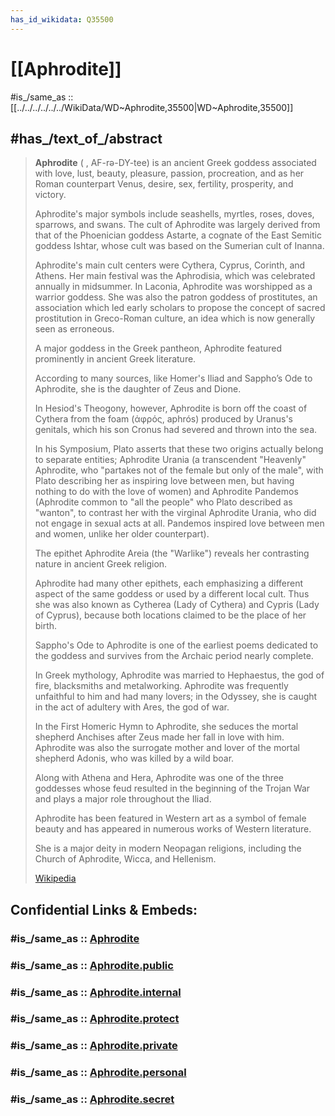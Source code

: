 ```yaml
---
has_id_wikidata: Q35500
---
```


# [[Aphrodite]] 

#is_/same_as :: [[../../../../../../WikiData/WD~Aphrodite,35500|WD~Aphrodite,35500]] 
## #has_/text_of_/abstract 

> **Aphrodite** ( , AF-rə-DY-tee) is an ancient Greek goddess 
> associated with love, lust, beauty, pleasure, passion, procreation, 
> and as her Roman counterpart Venus, desire, sex, fertility, prosperity, and victory. 
> 
> Aphrodite's major symbols include seashells, myrtles, roses, doves, sparrows, and swans. 
> The cult of Aphrodite was largely derived from that of the Phoenician goddess Astarte, 
> a cognate of the East Semitic goddess Ishtar, 
> whose cult was based on the Sumerian cult of Inanna. 
> 
> Aphrodite's main cult centers were Cythera, Cyprus, Corinth, and Athens. 
> Her main festival was the Aphrodisia, which was celebrated annually in midsummer. 
> In Laconia, Aphrodite was worshipped as a warrior goddess. 
> She was also the patron goddess of prostitutes, 
> an association which led early scholars to 
> propose the concept of sacred prostitution in Greco-Roman culture, 
> an idea which is now generally seen as erroneous.
>
> A major goddess in the Greek pantheon, 
> Aphrodite featured prominently in ancient Greek literature. 
> 
> According to many sources, like Homer's Iliad and Sappho’s Ode to Aphrodite, 
> she is the daughter of Zeus and Dione. 
> 
> In Hesiod's Theogony, however, Aphrodite is born off the coast of Cythera 
> from the foam (ἀφρός, aphrós) produced by Uranus's genitals, 
> which his son Cronus had severed and thrown into the sea. 
> 
> In his Symposium, Plato asserts that these two origins actually belong to separate entities; 
> Aphrodite Urania (a transcendent "Heavenly" Aphrodite, who "partakes not of the female but only of the male", with Plato describing her as inspiring love between men, but having nothing to do with the love of women) and Aphrodite Pandemos (Aphrodite common to "all the people" who Plato described as "wanton", to contrast her with the virginal Aphrodite Urania, who did not engage in sexual acts at all. Pandemos inspired love between men and women, unlike her older counterpart). 
> 
> The epithet Aphrodite Areia (the "Warlike") 
> reveals her contrasting nature in ancient Greek religion. 
> 
> Aphrodite had many other epithets, each emphasizing 
> a different aspect of the same goddess or used by a different local cult. 
> Thus she was also known as Cytherea (Lady of Cythera) and Cypris (Lady of Cyprus), 
> because both locations claimed to be the place of her birth. 
> 
> Sappho's Ode to Aphrodite is one of the earliest poems dedicated to the goddess 
> and survives from the Archaic period nearly complete.
>
> In Greek mythology, Aphrodite was 
> married to Hephaestus, the god of fire, blacksmiths and metalworking. 
> Aphrodite was frequently unfaithful to him and had many lovers; 
> in the Odyssey, she is caught in the act of adultery with Ares, the god of war. 
> 
> In the First Homeric Hymn to Aphrodite, she seduces the mortal shepherd Anchises 
> after Zeus made her fall in love with him. 
> Aphrodite was also the surrogate mother and lover of the mortal shepherd Adonis, 
> who was killed by a wild boar. 
> 
> Along with Athena and Hera, Aphrodite was one of the three goddesses whose feud 
> resulted in the beginning of the Trojan War and plays a major role throughout the Iliad. 
> 
> Aphrodite has been featured in Western art as a symbol of female beauty 
> and has appeared in numerous works of Western literature. 
> 
> She is a major deity in modern Neopagan religions, 
> including the Church of Aphrodite, Wicca, and Hellenism.
>
> [Wikipedia](https://en.wikipedia.org/wiki/Aphrodite) 


## Confidential Links & Embeds: 

### #is_/same_as :: [Aphrodite](/_Standards/Philosophy/Metaphysic/Religion/Mythology/Greek_Mythology/Aphrodite.md) 

### #is_/same_as :: [Aphrodite.public](/_public/Philosophy/Metaphysic/Religion/Mythology/Greek_Mythology/Aphrodite.public.md) 

### #is_/same_as :: [Aphrodite.internal](/_internal/Philosophy/Metaphysic/Religion/Mythology/Greek_Mythology/Aphrodite.internal.md) 

### #is_/same_as :: [Aphrodite.protect](/_protect/Philosophy/Metaphysic/Religion/Mythology/Greek_Mythology/Aphrodite.protect.md) 

### #is_/same_as :: [Aphrodite.private](/_private/Philosophy/Metaphysic/Religion/Mythology/Greek_Mythology/Aphrodite.private.md) 

### #is_/same_as :: [Aphrodite.personal](/_personal/Philosophy/Metaphysic/Religion/Mythology/Greek_Mythology/Aphrodite.personal.md) 

### #is_/same_as :: [Aphrodite.secret](/_secret/Philosophy/Metaphysic/Religion/Mythology/Greek_Mythology/Aphrodite.secret.md)


